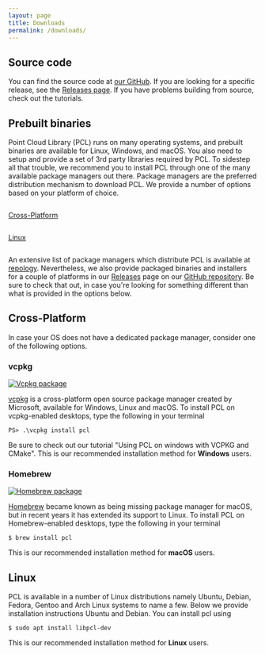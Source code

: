 ```yaml
---
layout: page
title: Downloads
permalink: /downloads/
---
```


## Source code

You can find the source code at [our GitHub](https://github.com/PointCloudLibrary/pcl). If you are looking for a specific release, see the [Releases page](https://github.com/PointCloudLibrary/pcl/releases). If you have problems building from source, check out the tutorials.

## Prebuilt binaries


Point Cloud Library (PCL) runs on many operating systems, and prebuilt binaries are available for Linux, Windows, and macOS. You also need to setup and provide a set of 3rd party libraries required by PCL.
To sidestep all that trouble, we recommend you to install PCL through one of the many available package managers out there. Package managers are the preferred distribution mechanism to download PCL.
We provide a number of options based on your platform of choice.

<div class="row">
	<div class="column column-2 icon-with-text">
		<a href="#cross-platform" class="clear"><div class="fas fa-desktop icon-large"></div></a>
		<p><a href="#cross-platform">Cross-Platform</a></p>
	</div>
	<div class="column column-2 icon-with-text">
		<a href="#linux" class="clear"><div class="fab fa-linux icon-large"></div></a>
		<p><a href="#linux">Linux</a></p>
	</div>
</div>

An extensive list of package managers which distribute PCL is available at [repology](https://repology.org/project/pcl-pointclouds/packages).
Nevertheless, we also provide packaged binaries and installers for a couple of platforms in our [Releases](https://github.com/PointCloudLibrary/pcl/releases) page on our [GitHub repository](https://github.com/PointCloudLibrary/pcl). Be sure to check that out, in case you're looking for something different than what is provided in the options below.

## Cross-Platform

In case your OS does not have a dedicated package manager, consider one of the following options.

### vcpkg

[![Vcpkg package](https://repology.org/badge/version-for-repo/vcpkg/pcl-pointclouds.svg)](https://github.com/Microsoft/vcpkg/tree/master/ports/pcl)

[vcpkg](https://github.com/microsoft/vcpkg) is a cross-platform open source package manager created by Microsoft, available for Windows, Linux and macOS. To install PCL on vcpkg-enabled desktops, type the following in your terminal

```
PS> .\vcpkg install pcl
```

Be sure to check out our tutorial "Using PCL on windows with VCPKG and CMake". This is our recommended installation method for **Windows** users.

### Homebrew

[![Homebrew package](https://repology.org/badge/version-for-repo/homebrew/pcl-pointclouds.svg)](https://formulae.brew.sh/formula/pcl)

[Homebrew](https://brew.sh/) became known as being missing package manager for macOS, but in recent years it has extended its support to Linux. To install PCL on Homebrew-enabled desktops, type the following in your terminal

```
$ brew install pcl
```

This is our recommended installation method for **macOS** users.


## Linux

PCL is available in a number of Linux distributions namely Ubuntu, Debian, Fedora, Gentoo and Arch Linux systems to name a few. Below we provide installation instructions Ubuntu and Debian. You can install pcl using

```
$ sudo apt install libpcl-dev
```

This is our recommended installation method for **Linux** users.
